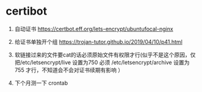 # certibot
1. 自动证书 https://certbot.eff.org/lets-encrypt/ubuntufocal-nginx
2. 给证书单独开个组 https://trojan-tutor.github.io/2019/04/10/p41.html

3. 软链接过来的文件要cat的话必须原始文件有权限才行(似乎不是这个原因，仅把/etc/letsencrypt/live 设置为750 必须 /etc/letsencrypt/archive 设置为755 才行，不知道会不会对证书续期有影响 ）

4. 下个月测一下 crontab